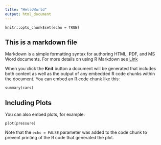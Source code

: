 ```yaml
---
title: "HelloWorld"
output: html_document
---
```


```{r setup, include=FALSE}
knitr::opts_chunk$set(echo = TRUE)
```

## This is a markdown file

Markdown is a simple formatting syntax for authoring HTML, PDF, and MS Word documents. For more details on using R Markdown see [Link](http://rmarkdown.rstudio.com)

When you click the **Knit** button a document will be generated that includes both content as well as the output of any embedded R code chunks within the document. You can embed an R code chunk like this:

```{r cars}
summary(cars)
```

## Including Plots

You can also embed plots, for example:

```{r pressure, echo=FALSE}
plot(pressure)
```

Note that the `echo = FALSE` parameter was added to the code chunk to prevent printing of the R code that generated the plot.
